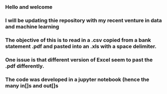 ### Hello and welcome
### I will be updating thie repository with my recent venture in data and machine learning  
### The objective of this is to read in a .csv copied from a bank statement .pdf and pasted into an .xls with a space delimiter.  
### One issue is that different version of Excel seem to past the .pdf differently.  
### The code was developed in a jupyter notebook (hence the many in[]s and out[]s  
 
